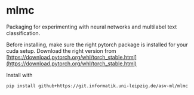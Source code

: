 # mlmc

Packaging for experimenting with neural networks and multilabel text classification.


Before installing, make sure the right pytorch package is installed 
for your cuda setup. Download the right version from 
[https://download.pytorch.org/whl/torch_stable.html](https://download.pytorch.org/whl/torch_stable.html)

Install with
```
pip install github+https://git.informatik.uni-leipzig.de/asv-ml/mlmc
```


